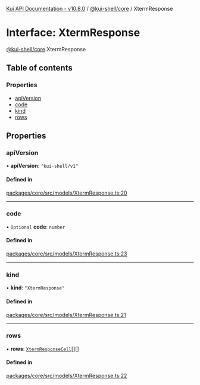 [Kui API Documentation - v10.8.0](../README.md) / [@kui-shell/core](../modules/kui_shell_core.md) / XtermResponse

# Interface: XtermResponse

[@kui-shell/core](../modules/kui_shell_core.md).XtermResponse

## Table of contents

### Properties

- [apiVersion](kui_shell_core.XtermResponse.md#apiversion)
- [code](kui_shell_core.XtermResponse.md#code)
- [kind](kui_shell_core.XtermResponse.md#kind)
- [rows](kui_shell_core.XtermResponse.md#rows)

## Properties

### apiVersion

• **apiVersion**: `"kui-shell/v1"`

#### Defined in

[packages/core/src/models/XtermResponse.ts:20](https://github.com/mra-ruiz/kui/blob/27e887ab4/packages/core/src/models/XtermResponse.ts#L20)

---

### code

• `Optional` **code**: `number`

#### Defined in

[packages/core/src/models/XtermResponse.ts:23](https://github.com/mra-ruiz/kui/blob/27e887ab4/packages/core/src/models/XtermResponse.ts#L23)

---

### kind

• **kind**: `"XtermResponse"`

#### Defined in

[packages/core/src/models/XtermResponse.ts:21](https://github.com/mra-ruiz/kui/blob/27e887ab4/packages/core/src/models/XtermResponse.ts#L21)

---

### rows

• **rows**: [`XtermResponseCell`](kui_shell_core.XtermResponseCell.md)[][]

#### Defined in

[packages/core/src/models/XtermResponse.ts:22](https://github.com/mra-ruiz/kui/blob/27e887ab4/packages/core/src/models/XtermResponse.ts#L22)
